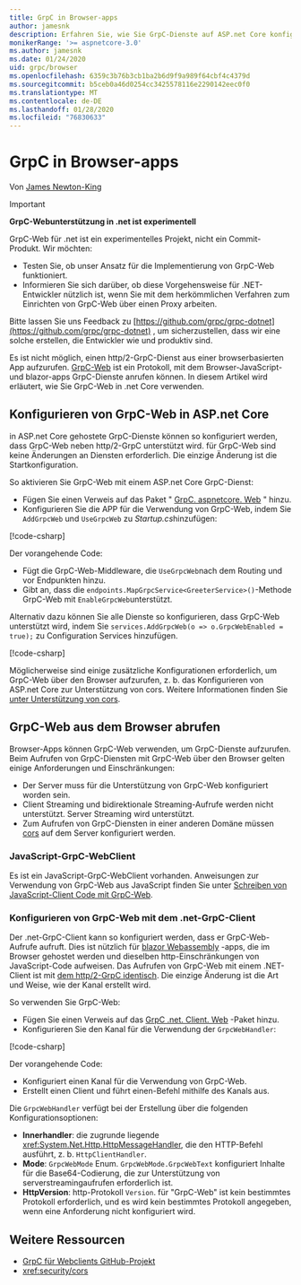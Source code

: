```yaml
---
title: GrpC in Browser-apps
author: jamesnk
description: Erfahren Sie, wie Sie GrpC-Dienste auf ASP.net Core konfigurieren können, um von Browser-Apps mithilfe von GrpC-Web aufgerufen zu werden.
monikerRange: '>= aspnetcore-3.0'
ms.author: jamesnk
ms.date: 01/24/2020
uid: grpc/browser
ms.openlocfilehash: 6359c3b76b3cb1ba2b6d9f9a989f64cbf4c4379d
ms.sourcegitcommit: b5ceb0a46d0254cc3425578116e2290142eec0f0
ms.translationtype: MT
ms.contentlocale: de-DE
ms.lasthandoff: 01/28/2020
ms.locfileid: "76830633"
---
```

# <a name="grpc-in-browser-apps"></a>GrpC in Browser-apps

Von [James Newton-King](https://twitter.com/jamesnk)

> [!IMPORTANT]
> **GrpC-Webunterstützung in .net ist experimentell**
>
> GrpC-Web für .net ist ein experimentelles Projekt, nicht ein Commit-Produkt. Wir möchten:
>
> * Testen Sie, ob unser Ansatz für die Implementierung von GrpC-Web funktioniert.
> * Informieren Sie sich darüber, ob diese Vorgehensweise für .NET-Entwickler nützlich ist, wenn Sie mit dem herkömmlichen Verfahren zum Einrichten von GrpC-Web über einen Proxy arbeiten.
>
> Bitte lassen Sie uns Feedback zu [https://github.com/grpc/grpc-dotnet](https://github.com/grpc/grpc-dotnet) , um sicherzustellen, dass wir eine solche erstellen, die Entwickler wie und produktiv sind.

Es ist nicht möglich, einen http/2-GrpC-Dienst aus einer browserbasierten App aufzurufen. [GrpC-Web](https://github.com/grpc/grpc/blob/master/doc/PROTOCOL-WEB.md) ist ein Protokoll, mit dem Browser-JavaScript-und blazor-apps GrpC-Dienste anrufen können. In diesem Artikel wird erläutert, wie Sie GrpC-Web in .net Core verwenden.

## <a name="configure-grpc-web-in-aspnet-core"></a>Konfigurieren von GrpC-Web in ASP.net Core

in ASP.net Core gehostete GrpC-Dienste können so konfiguriert werden, dass GrpC-Web neben http/2-GrpC unterstützt wird. für GrpC-Web sind keine Änderungen an Diensten erforderlich. Die einzige Änderung ist die Startkonfiguration.

So aktivieren Sie GrpC-Web mit einem ASP.net Core GrpC-Dienst:

* Fügen Sie einen Verweis auf das Paket " [GrpC. aspnetcore. Web](https://www.nuget.org/packages/Grpc.AspNetCore.Web) " hinzu.
* Konfigurieren Sie die APP für die Verwendung von GrpC-Web, indem Sie `AddGrpcWeb` und `UseGrpcWeb` zu *Startup.cs*hinzufügen:

[!code-csharp[](~/grpc/browser/sample/Startup.cs?name=snippet_1&highlight=3,10,14)]

Der vorangehende Code:

* Fügt die GrpC-Web-Middleware, die `UseGrpcWeb`nach dem Routing und vor Endpunkten hinzu.
* Gibt an, dass die `endpoints.MapGrpcService<GreeterService>()`-Methode GrpC-Web mit `EnableGrpcWeb`unterstützt. 

Alternativ dazu können Sie alle Dienste so konfigurieren, dass GrpC-Web unterstützt wird, indem Sie `services.AddGrpcWeb(o => o.GrpcWebEnabled = true);` zu Configuration Services hinzufügen.

[!code-csharp[](~/grpc/browser/sample/AllServicesSupportExample_Startup.cs?name=snippet_1&highlight=5,12,16)]

Möglicherweise sind einige zusätzliche Konfigurationen erforderlich, um GrpC-Web über den Browser aufzurufen, z. b. das Konfigurieren von ASP.net Core zur Unterstützung von cors. Weitere Informationen finden Sie [unter Unterstützung von cors](xref:security/cors).

## <a name="call-grpc-web-from-the-browser"></a>GrpC-Web aus dem Browser abrufen

Browser-Apps können GrpC-Web verwenden, um GrpC-Dienste aufzurufen. Beim Aufrufen von GrpC-Diensten mit GrpC-Web über den Browser gelten einige Anforderungen und Einschränkungen:

* Der Server muss für die Unterstützung von GrpC-Web konfiguriert worden sein.
* Client Streaming und bidirektionale Streaming-Aufrufe werden nicht unterstützt. Server Streaming wird unterstützt.
* Zum Aufrufen von GrpC-Diensten in einer anderen Domäne müssen [cors](xref:security/cors) auf dem Server konfiguriert werden.

### <a name="javascript-grpc-web-client"></a>JavaScript-GrpC-WebClient

Es ist ein JavaScript-GrpC-WebClient vorhanden. Anweisungen zur Verwendung von GrpC-Web aus JavaScript finden Sie unter [Schreiben von JavaScript-Client Code mit GrpC-Web](https://github.com/grpc/grpc-web/tree/master/net/grpc/gateway/examples/helloworld#write-client-code).

### <a name="configure-grpc-web-with-the-net-grpc-client"></a>Konfigurieren von GrpC-Web mit dem .net-GrpC-Client

Der .net-GrpC-Client kann so konfiguriert werden, dass er GrpC-Web-Aufrufe aufruft. Dies ist nützlich für [blazor Webassembly](xref:blazor/index#blazor-webassembly) -apps, die im Browser gehostet werden und dieselben http-Einschränkungen von JavaScript-Code aufweisen. Das Aufrufen von GrpC-Web mit einem .NET-Client ist mit [dem http/2-GrpC identisch](xref:grpc/client). Die einzige Änderung ist die Art und Weise, wie der Kanal erstellt wird.

So verwenden Sie GrpC-Web:

* Fügen Sie einen Verweis auf das [GrpC .net. Client. Web](https://www.nuget.org/packages/Grpc.Net.Client.Web) -Paket hinzu.
* Konfigurieren Sie den Kanal für die Verwendung der `GrpcWebHandler`:

[!code-csharp[](~/grpc/browser/sample/Handler.cs?name=snippet_1)]

Der vorangehende Code:

* Konfiguriert einen Kanal für die Verwendung von GrpC-Web.
* Erstellt einen Client und führt einen-Befehl mithilfe des Kanals aus.

Die `GrpcWebHandler` verfügt bei der Erstellung über die folgenden Konfigurationsoptionen:

* **Innerhandler**: die zugrunde liegende <xref:System.Net.Http.HttpMessageHandler>, die den HTTP-Befehl ausführt, z. b. `HttpClientHandler`.
* **Mode**: `GrpcWebMode` Enum. `GrpcWebMode.GrpcWebText` konfiguriert Inhalte für die Base64-Codierung, die zur Unterstützung von serverstreamingaufrufen erforderlich ist.
* **HttpVersion**: http-Protokoll `Version`. für "GrpC-Web" ist kein bestimmtes Protokoll erforderlich, und es wird kein bestimmtes Protokoll angegeben, wenn eine Anforderung nicht konfiguriert wird.

## <a name="additional-resources"></a>Weitere Ressourcen

* [GrpC für Webclients GitHub-Projekt](https://github.com/grpc/grpc-web)
* <xref:security/cors>
